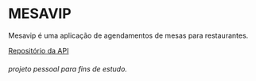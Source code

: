 <link rel="stylesheet" href="https://use.fontawesome.com/releases/v5.15.2/css/all.css" integrity="sha384-gfdkjb5BdAXd+lj+gudLWI+BXq4IuLW5IT+brZEZsLFm++aCMlF1V92rMkPaX4PP" crossorigin="anonymous">


# MESAVIP

Mesavip é uma aplicação de agendamentos de mesas para restaurantes.

[Repositório da API](https://github.com/danielmarques12/mesavip-api) <i class="fas fa-play-circle"></i>

###### projeto pessoal para fins de estudo.
